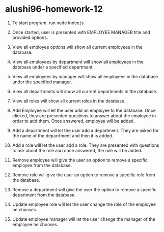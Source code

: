# alushi96-homework-12

1. To start program, run node index.js.

2. Once started, user is presented with EMPLOYEE MANAGER title and provided options.

3. View all employee options will show all current employees in the database.

4. View all employees by department will show all employees in the database under a specified department.

5. View all employees by manager will show all employees in the database under the specified manager.

6. View all departments will show all current departments in the database.

7. View all roles will show all current roles in the database.

8. Add Employee will let the user add an employee to the database. Once clicked, they are presented questions to answer about the employee in order to add them. Once answered, employee will be added.

9. Add a department will let the user add a department. They are asked for the name of the deparrtment and then it is added.

10. Add a role will let the user add a role. They are presented with questions to ask about the role and once answered, the role will be added.

11. Remove employee will give the user an option to remove a specific employee from the database.

12. Remove role will give the user an option to remove a specific role from the database.

13. Remove a department will give the user the option to remove a specific department from the database.

14. Update employee role will let the user change the role of the employee he chooses.

15. Update employee manager will let the user change the manager of the employee he chooses.
